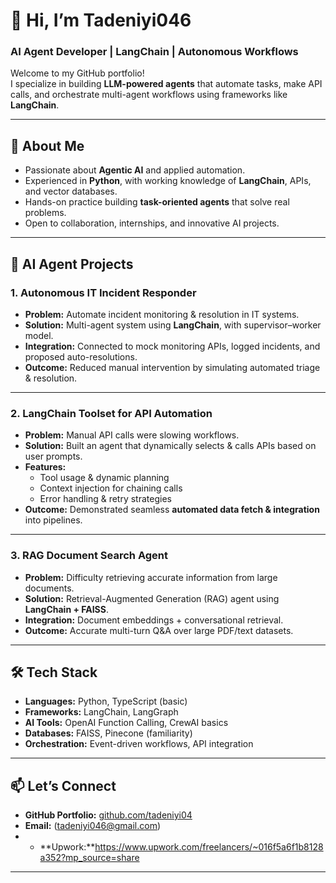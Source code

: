# 👋 Hi, I’m Tadeniyi046  
### AI Agent Developer | LangChain | Autonomous Workflows

Welcome to my GitHub portfolio!  
I specialize in building **LLM-powered agents** that automate tasks, make API calls, and orchestrate multi-agent workflows using frameworks like **LangChain**.

---

## 🔹 About Me
- Passionate about **Agentic AI** and applied automation.  
- Experienced in **Python**, with working knowledge of **LangChain**, APIs, and vector databases.  
- Hands-on practice building **task-oriented agents** that solve real problems.  
- Open to collaboration, internships, and innovative AI projects.  

---

## 🚀 AI Agent Projects

### 1. Autonomous IT Incident Responder
- **Problem:** Automate incident monitoring & resolution in IT systems.  
- **Solution:** Multi-agent system using **LangChain**, with supervisor–worker model.  
- **Integration:** Connected to mock monitoring APIs, logged incidents, and proposed auto-resolutions.  
- **Outcome:** Reduced manual intervention by simulating automated triage & resolution.  

---

### 2. LangChain Toolset for API Automation
- **Problem:** Manual API calls were slowing workflows.  
- **Solution:** Built an agent that dynamically selects & calls APIs based on user prompts.  
- **Features:**  
  - Tool usage & dynamic planning  
  - Context injection for chaining calls  
  - Error handling & retry strategies  
- **Outcome:** Demonstrated seamless **automated data fetch & integration** into pipelines.  

---

### 3. RAG Document Search Agent
- **Problem:** Difficulty retrieving accurate information from large documents.  
- **Solution:** Retrieval-Augmented Generation (RAG) agent using **LangChain + FAISS**.  
- **Integration:** Document embeddings + conversational retrieval.  
- **Outcome:** Accurate multi-turn Q&A over large PDF/text datasets.  

---

## 🛠️ Tech Stack
- **Languages:** Python, TypeScript (basic)  
- **Frameworks:** LangChain, LangGraph  
- **AI Tools:** OpenAI Function Calling, CrewAI basics  
- **Databases:** FAISS, Pinecone (familiarity)  
- **Orchestration:** Event-driven workflows, API integration  

---

## 📫 Let’s Connect
- **GitHub Portfolio:** [github.com/tadeniyi04](https://github.com/tadeniyi046)  
- **Email:** (tadeniyi046@gmail.com)
- - **Upwork:**https://www.upwork.com/freelancers/~016f5a6f1b8128a352?mp_source=share  

---

